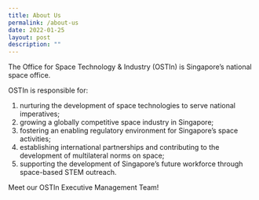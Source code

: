 ```yaml
---
title: About Us
permalink: /about-us
date: 2022-01-25
layout: post
description: ""
---
```

The Office for Space Technology & Industry (OSTIn) is Singapore’s national space office. 

OSTIn is responsible for: 
1. nurturing the development of space technologies to serve national imperatives;
2. growing a globally competitive space industry in Singapore; 
3. fostering an enabling regulatory environment for Singapore’s space activities;
4. establishing international partnerships and contributing to the development of multilateral norms on space; 
5. supporting the development of Singapore’s future workforce through space-based STEM outreach.

Meet our OSTIn Executive Management Team!

